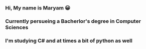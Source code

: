### Hi, My name is Maryam :grinning:
### Currently persueing a Bacherlor's degree in Computer Sciences
### I'm studying C# and at times a bit of python as well 

